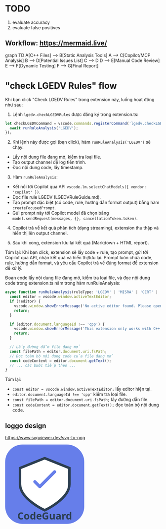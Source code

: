 # TODO
1. evaluate accuracy
2. evaluate false positives

## Workflow: https://mermaid.live/

graph TD
    A[C++ Files] --> B[Static Analysis Tools]
    A --> C[Copilot/MCP Analysis]
    B --> D[Potential Issues List]
    C --> D
    D --> E[Manual Code Review]
    E --> F[Dynamic Testing]
    F --> G[Final Report]



# "check LGEDV Rules" flow
Khi bạn click "Check LGEDV Rules" trong extension này, luồng hoạt động như sau:

1. Lệnh `lgedv.checkLGEDVRules` được đăng ký trong extension.ts:
```typescript
let checkLGEDVCommand = vscode.commands.registerCommand('lgedv.checkLGEDVRules', async () => {
  await runRuleAnalysis('LGEDV');
});
```

2. Khi lệnh này được gọi (bạn click), hàm `runRuleAnalysis('LGEDV')` sẽ chạy:
- Lấy nội dung file đang mở, kiểm tra loại file.
- Tạo output channel để log tiến trình.
- Đọc nội dung code, lấy timestamp.

3. Hàm `runRuleAnalysis`:
- Kết nối tới Copilot qua API `vscode.lm.selectChatModels({ vendor: 'copilot' })`.
- Đọc file rule LGEDV (LGEDVRuleGuide.md).
- Tạo prompt đặc biệt (có code, rule, hướng dẫn format output) bằng hàm `createFocusedPrompt`.
- Gửi prompt này tới Copilot model đã chọn bằng `model.sendRequest(messages, {}, cancellationToken.token)`.

4. Copilot trả về kết quả phân tích (dạng streaming), extension thu thập và hiển thị lên output channel.

5. Sau khi xong, extension lưu lại kết quả (Markdown + HTML report).

Tóm lại: Khi bạn click, extension sẽ lấy code + rule, tạo prompt, gửi tới Copilot qua API, nhận kết quả và hiển thị/lưu lại. Prompt luôn chứa code, rule, hướng dẫn format, và yêu cầu Copilot trả về đúng format để extension dễ xử lý.

Đoạn code lấy nội dung file đang mở, kiểm tra loại file, và đọc nội dung code trong extension.ts nằm trong hàm runRuleAnalysis:

```typescript
async function runRuleAnalysis(ruleType: 'LGEDV' | 'MISRA' | 'CERT' | 'RAPIDSCAN' | 'CRITICAL') {
  const editor = vscode.window.activeTextEditor;
  if (!editor) {
    vscode.window.showErrorMessage('No active editor found. Please open a C++ file.');
    return;
  }

  if (editor.document.languageId !== 'cpp') {
    vscode.window.showErrorMessage('This extension only works with C++ files (.cpp, .h, .hpp)');
    return;
  }

  // Lấy đường dẫn file đang mở
  const filePath = editor.document.uri.fsPath;
  // Đọc toàn bộ nội dung code của file đang mở
  const codeContent = editor.document.getText();
  // ... các bước tiếp theo ...
}
```

Tóm lại:
- `const editor = vscode.window.activeTextEditor;` lấy editor hiện tại.
- `editor.document.languageId !== 'cpp'` kiểm tra loại file.
- `const filePath = editor.document.uri.fsPath;` lấy đường dẫn file.
- `const codeContent = editor.document.getText();` đọc toàn bộ nội dung code.


## loggo design
https://www.svgviewer.dev/svg-to-png

<svg width="256" height="256" viewBox="0 0 256 256" fill="none" xmlns="http://www.w3.org/2000/svg">
  <rect width="256" height="256" rx="56" fill="#667eea"/>
  <g>
    <path d="M128 44L208 76V128C208 176 128 212 128 212C128 212 48 176 48 128V76L128 44Z" fill="#fff" stroke="#2c3e50" stroke-width="8"/>
    <path d="M96 120L112 136L160 88" stroke="#667eea" stroke-width="10" stroke-linecap="round" stroke-linejoin="round"/>
  </g>
  <text x="128" y="242" text-anchor="middle" fill="#2c3e50" font-size="32" font-family="Segoe UI, Arial, sans-serif" font-weight="bold">CodeGuard</text>